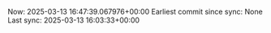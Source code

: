 Now: 2025-03-13 16:47:39.067976+00:00 Earliest commit since sync: None Last sync: 2025-03-13 16:03:33+00:00
